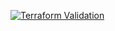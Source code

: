 
[![Terraform Validation](https://github.com/HappyPathway/terraform-docker-workspace/actions/workflows/terraform.yaml/badge.svg)](https://github.com/HappyPathway/terraform-docker-workspace/actions/workflows/terraform.yaml)
